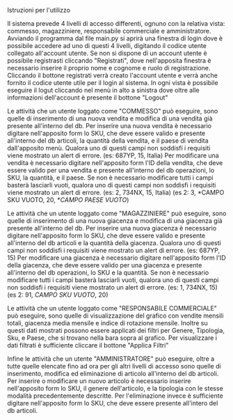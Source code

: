 Istruzioni per l'utilizzo

Il sistema prevede 4 livelli di accesso differenti, ognuno con la relativa vista: commesso, magazziniere, responsabile commerciale e amministratore.
Avviando il programma dal file main.py si aprirà una finestra di login dove è possibile accedere ad uno di questi 4 livelli, digitando il codice utente collegato all'account utente.
Se non si dispone di un account utente è possibile registrasti cliccando "Registrati", dove nell'apposita finestra è necessario inserire il proprio nome e cognome e ruolo di registrazione.
Cliccando il bottone registrati verrà creato l'account utente e verrà anche fornito il codice utente utile per il login al sistema.
In ogni vista è possibile eseguire il logut cliccando nel menù in alto a sinistra dove oltre alle informazioni dell'account è presente il bottone "Logout"


Le attività che un utente loggato come "COMMESSO" può eseguire, sono quelle di inserimento di una nuova vendita e modifica di una vendita già presente all'interno del db.
Per inserire una nuova vendita è necessario digitare nell'apposito form lo SKU, che deve essere valido e presente all'interno del db articoli, la quantità della vendita, e il paese di vendita dall'apposito menù. Qualora uno di questi campi non soddisfi i requisiti viene mostrato un alert di errore. (es: 687YP, 15, Italia)
Per modificare una vendita è necessario digitare nell'apposito form l'ID della vendita, che deve essere valido per una vendita e presente all'interno del db operazioni, lo SKU, la quantità, e il paese. Se non è necessario modificare tutti i campi basterà lasciarli vuoti, qualora uno di questi campi non soddisfi i requisiti viene mostrato un alert di errore. (es: 2, 734NX, 15, Italia) (es 2: 3, *CAMPO SKU VUOTO, 20, **CAMPO PAESE VUOTO*)


Le attività che un utente loggato come "MAGAZZINIERE" può eseguire, sono quelle di inserimento di una nuova giacenza e modifica di una giacenza già presente all'interno del db.
Per inserire una nuova giacenza è necessario digitare nell'apposito form lo SKU, che deve essere valido e presente all'interno del db articoli e la quantità della giacenza. Qualora uno di questi campi non soddisfi i requisiti viene mostrato un alert di errore. (es: 687YP, 15)
Per modificare una giacenza è necessario digitare nell'apposito form l'ID della giacenza, che deve essere valido per una giacenza e presente all'interno del db operazioni, lo SKU e la quantità. Se non è necessario modificare tutti i campi basterà lasciarli vuoti, qualora uno di questi campi non soddisfi i requisiti viene mostrato un alert di errore. (es: 1, 734NX, 15) (es 2: 91, *CAMPO SKU VUOTO*, 20)

Le attività che un utente loggato come "RESPONSABILE COMMERCIALE" può eseguire, sono quelle di visualizzazione del grafico con vendite mensili totali, giacenza media mensile e indice di rotazione mensile. Inoltre su questi dati mostrati possono essere applicati dei filtri per Genere, Tipologia, Sku, e Paese, che si trovano nella bara sopra al grafico. Per visualizzare i dati filtrati è sufficiente cliccare il bottone "Applica Filtri"

Infine le attività che un utente "AMMINISTRATORE" può eseguire, oltre a tutte quelle elencate fino ad ora per gli altri livelli di accesso sono quelle di inserimento, modifica ed eliminazione di articolo all'interno del db articoli.
Per inserire o modificare un nuovo articolo è necessario inserire nell'apposito form lo SKU, il genere dell'articolo, e la tipologia con le stesse modalità precedentemente descritte.
Per l'eliminazione invece è sufficiente digitare nell'apposito form lo SKU, che deve essere presente all'intero del db articoli.
